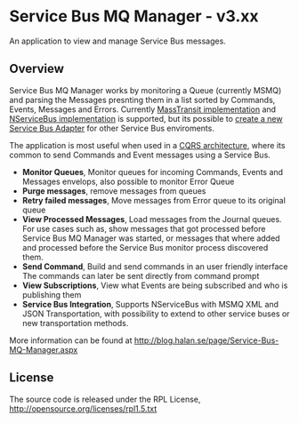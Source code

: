 Service Bus MQ Manager - v3.xx
======================================================================
An application to view and manage Service Bus messages.

## Overview
Service Bus MQ Manager works by monitoring a Queue (currently MSMQ) and parsing the Messages presnting them in a list sorted by Commands, Events, Messages and Errors. Currently [MassTransit implementation](https://github.com/jjchiw/ServiceBusMQManager)  and [NServiceBus implementation](https://github.com/danielHalan/ServiceBusMQManager) is supported, but its possible to [create a new Service Bus Adapter](https://github.com/danielHalan/ServiceBusMQManager/wiki/Building-a-Service-Bus-Adapter) for other Service Bus enviroments.

The application is most useful when used in a [CQRS architecture](http://cqrsinfo.com), where its common to send Commands and Event messages using a Service Bus.

- **Monitor Queues**, Monitor queues for incoming Commands, Events and Messages envelops, also possible to monitor Error Queue
- **Purge messages**, remove messages from queues
- **Retry failed messages**, Move messages from Error queue to its original queue
- **View Processed Messages**, Load messages from the Journal queues. For use cases such as, show messages that got processed before Service Bus MQ Manager was started, or messages that where added and processed before the Service Bus monitor process discovered them.
- **Send Command**, Build and send commands in an user friendly interface The commands can later be sent directly from command prompt
- **View Subscriptions**, View what Events are being subscribed and who is publishing them
- **Service Bus Integration**, Supports NServiceBus with MSMQ XML and JSON Transportation, with possibility to extend to other service buses or new transportation methods.

More information can be found at http://blog.halan.se/page/Service-Bus-MQ-Manager.aspx


## License

The source code is released under the RPL License, 
http://opensource.org/licenses/rpl1.5.txt

